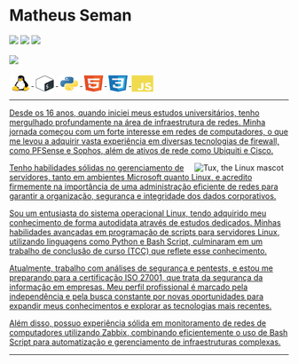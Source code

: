# Matheus Seman 

<div> 
  <a href="https://www.linkedin.com/in/matheusseman/" target="_blank"><img src="https://img.shields.io/badge/-LinkedIn-%230077B5?style=for-the-badge&logo=linkedin&logoColor=white" target="_blank"></a> 
  <a href = "mailto:mateusseman@gmail.com"><img src="https://img.shields.io/badge/-Gmail-%23333?style=for-the-badge&logo=gmail&logoColor=white" target="_blank"></a>
  <a href="https://www.instagram.com/semanttz_/" target="_blank"><img src="https://img.shields.io/badge/-Instagram-%23E4405F?style=for-the-badge&logo=instagram&logoColor=white" target="_blank"></a>
</div>
<br>
<div>
  <a href="https://github.com/matheusseman">
  <img height="180em" src="https://github-readme-stats.vercel.app/api?username=matheusseman&show_icons=true&theme=dracula&include_all_commits=true&count_private=true"/>
</div>

<div style="display: inline_block"><br>
  <img align="center" alt="Matheus-Linux" height="30" width="40" src="https://raw.githubusercontent.com/devicons/devicon/master/icons/linux/linux-original.svg">
  <img align="center" alt="Matheus-Bash" height="30" width="40" src="https://raw.githubusercontent.com/devicons/devicon/master/icons/bash/bash-original.svg">
  <img align="center" alt="Matheus-Python" height="30" width="40" src="https://raw.githubusercontent.com/devicons/devicon/master/icons/python/python-original.svg">
  <img align="center" alt="Matheus-HTML" height="30" width="40" src="https://raw.githubusercontent.com/devicons/devicon/master/icons/html5/html5-original.svg">
  <img align="center" alt="Matheus-CSS" height="30" width="40" src="https://raw.githubusercontent.com/devicons/devicon/master/icons/css3/css3-original.svg">
  <img align="center" alt="Matheus-Js" height="30" width="40" src="https://raw.githubusercontent.com/devicons/devicon/master/icons/javascript/javascript-plain.svg">
</div>

---

Desde os 16 anos, quando iniciei meus estudos universitários, tenho mergulhado profundamente na área de infraestrutura de redes. Minha jornada começou com um forte interesse em redes de computadores, o que me levou a adquirir vasta experiência em diversas tecnologias de firewall, como PFSense e Sophos, além de ativos de rede como Ubiquiti e Cisco.

<img src="https://upload.wikimedia.org/wikipedia/commons/thumb/3/35/Tux.svg/1200px-Tux.svg.png" alt="Tux, the Linux mascot" width="170" align="right">

Tenho habilidades sólidas no gerenciamento de servidores, tanto em ambientes Microsoft quanto Linux, e acredito firmemente na importância de uma administração eficiente de redes para garantir a organização, segurança e integridade dos dados corporativos.

Sou um entusiasta do sistema operacional Linux, tendo adquirido meu conhecimento de forma autodidata através de estudos dedicados. Minhas habilidades avançadas em programação de scripts para servidores Linux, utilizando linguagens como Python e Bash Script, culminaram em um trabalho de conclusão de curso (TCC) que reflete esse conhecimento.

Atualmente, trabalho com análises de segurança e pentests, e estou me preparando para a certificação ISO 27001, que trata da segurança da informação em empresas. Meu perfil profissional é marcado pela independência e pela busca constante por novas oportunidades para expandir meus conhecimentos e explorar as tecnologias mais recentes.

Além disso, possuo experiência sólida em monitoramento de redes de computadores utilizando Zabbix, combinando eficientemente o uso de Bash Script para automatização e gerenciamento de infraestruturas complexas.

---

